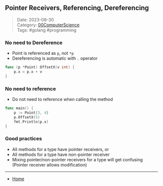 ## Pointer Receivers, Referencing, Dereferencing
 
>Date: 2023-08-30  
>Category: [00ComputerScience](links/00ComputerScience.md)  
>Tags: #golang #programming  

### No need to Dereference
- Point is referenced as `p`, not `*p`
- Dereferencing is automatic with `.` operator
```go
func (p *Point) OffsetX(v int) {
	p.x = p.x + v
}
```
### No need to reference
- Do not need to reference when calling the method
```go
func main() {
	p := Point{3, 4}
	p.OffsetX(5)
	fmt.Println(p.x)
}
```
### Good practices
- All methods for a type have pointer receivers, or
- All methods for a type have non-pointer receiver
- Mixing pointer/non-pointer receivers for a type will get confusing (Pointer receiver allows modification)

---
- [Home](https://heartthymes.github.io)